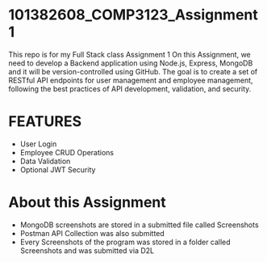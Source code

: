 # 101382608_COMP3123_Assignment1
This repo is for my Full Stack class Assignment 1
On this Assignment, we need to develop a Backend application using Node.js, Express, MongoDB and it will be version-controlled using GitHub. 
The goal is to create a set of RESTful API endpoints for user management and employee management, following the best practices of API development, validation, and security.

# FEATURES
- User Login
- Employee CRUD Operations
- Data Validation
- Optional JWT Security

# About this Assignment
- MongoDB screenshots are stored in a submitted file called Screenshots
- Postman API Collection was also submitted
- Every Screenshots of the program was stored in a folder called Screenshots and was submitted via D2L
